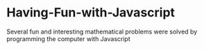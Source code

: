 # Having-Fun-with-Javascript
Several fun and interesting mathematical problems were solved by programming the computer with Javascript
